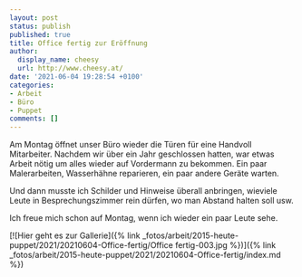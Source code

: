 ```yaml
---
layout: post
status: publish
published: true
title: Office fertig zur Eröffnung
author:
  display_name: cheesy
  url: http://www.cheesy.at/
date: '2021-06-04 19:28:54 +0100'
categories:
- Arbeit
- Büro
- Puppet
comments: []
---
```


<!-- Guide to Markdown: https://guides.github.com/features/mastering-markdown/ -->

Am Montag öffnet unser Büro wieder die Türen für eine Handvoll Mitarbeiter. Nachdem wir über ein Jahr geschlossen hatten, war etwas Arbeit nötig um alles wieder auf Vordermann zu bekommen. Ein paar Malerarbeiten, Wasserhähne reparieren, ein paar andere Geräte warten.

Und dann musste ich Schilder und Hinweise überall anbringen, wieviele Leute in Besprechungszimmer rein dürfen, wo man Abstand halten soll usw.

Ich freue mich schon auf Montag, wenn ich wieder ein paar Leute sehe.

[![Hier geht es zur Gallerie]({% link _fotos/arbeit/2015-heute-puppet/2021/20210604-Office-fertig/Office fertig-003.jpg %})]({% link _fotos/arbeit/2015-heute-puppet/2021/20210604-Office-fertig/index.md %})